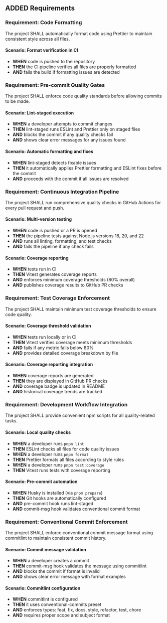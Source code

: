 ## ADDED Requirements

### Requirement: Code Formatting

The project SHALL automatically format code using Prettier to maintain consistent style across all files.

#### Scenario: Format verification in CI

- **WHEN** code is pushed to the repository
- **THEN** the CI pipeline verifies all files are properly formatted
- **AND** fails the build if formatting issues are detected

### Requirement: Pre-commit Quality Gates

The project SHALL enforce code quality standards before allowing commits to be made.

#### Scenario: Lint-staged execution

- **WHEN** a developer attempts to commit changes
- **THEN** lint-staged runs ESLint and Prettier only on staged files
- **AND** blocks the commit if any quality checks fail
- **AND** shows clear error messages for any issues found

#### Scenario: Automatic formatting and fixes

- **WHEN** lint-staged detects fixable issues
- **THEN** it automatically applies Prettier formatting and ESLint fixes before the commit
- **AND** proceeds with the commit if all issues are resolved

### Requirement: Continuous Integration Pipeline

The project SHALL run comprehensive quality checks in GitHub Actions for every pull request and push.

#### Scenario: Multi-version testing

- **WHEN** code is pushed or a PR is opened
- **THEN** the pipeline tests against Node.js versions 18, 20, and 22
- **AND** runs all linting, formatting, and test checks
- **AND** fails the pipeline if any check fails

#### Scenario: Coverage reporting

- **WHEN** tests run in CI
- **THEN** Vitest generates coverage reports
- **AND** enforces minimum coverage thresholds (80% overall)
- **AND** publishes coverage results to GitHub PR checks

### Requirement: Test Coverage Enforcement

The project SHALL maintain minimum test coverage thresholds to ensure code quality.

#### Scenario: Coverage threshold validation

- **WHEN** tests run locally or in CI
- **THEN** Vitest verifies coverage meets minimum thresholds
- **AND** fails if any metric falls below 80%
- **AND** provides detailed coverage breakdown by file

#### Scenario: Coverage reporting integration

- **WHEN** coverage reports are generated
- **THEN** they are displayed in GitHub PR checks
- **AND** coverage badge is updated in README
- **AND** historical coverage trends are tracked

### Requirement: Development Workflow Integration

The project SHALL provide convenient npm scripts for all quality-related tasks.

#### Scenario: Local quality checks

- **WHEN** a developer runs `pnpm lint`
- **THEN** ESLint checks all files for code quality issues
- **WHEN** a developer runs `pnpm format`
- **THEN** Prettier formats all files according to style rules
- **WHEN** a developer runs `pnpm test:coverage`
- **THEN** Vitest runs tests with coverage reporting

#### Scenario: Pre-commit automation

- **WHEN** Husky is installed (via `pnpm prepare`)
- **THEN** Git hooks are automatically configured
- **AND** pre-commit hook runs lint-staged
- **AND** commit-msg hook validates conventional commit format

### Requirement: Conventional Commit Enforcement

The project SHALL enforce conventional commit message format using commitlint to maintain consistent commit history.

#### Scenario: Commit message validation

- **WHEN** a developer creates a commit
- **THEN** commit-msg hook validates the message using commitlint
- **AND** blocks the commit if format is invalid
- **AND** shows clear error message with format examples

#### Scenario: Commitlint configuration

- **WHEN** commitlint is configured
- **THEN** it uses conventional-commits preset
- **AND** enforces types: feat, fix, docs, style, refactor, test, chore
- **AND** requires proper scope and subject format

